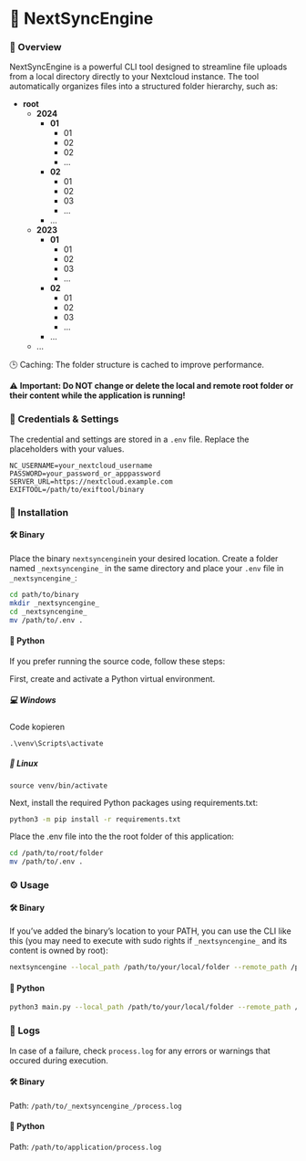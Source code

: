 # 🚀 NextSyncEngine

### 📖 Overview

NextSyncEngine is a powerful CLI tool designed to streamline file uploads from a local directory directly to your Nextcloud instance. The tool automatically organizes files into a structured folder hierarchy, such as:

- **root**
  - **2024**
    - **01**
      - 01
      - 02
      - 02
      - ...
    - **02**
      - 01
      - 02
      - 03
      - ...
    - ...
  - **2023**
    - **01**
      - 01
      - 02
      - 03
      - ...
    - **02**
      - 01
      - 02
      - 03
      - ...
    - ...
  - ...

🕒 Caching: The folder structure is cached to improve performance. 

⚠️ **Important: Do NOT change or delete the local and remote root folder or their content while the application is running!**


### 🔐 Credentials & Settings
The credential and settings  are stored in a `.env` file. Replace the placeholders with your values.

```plaintext
NC_USERNAME=your_nextcloud_username
PASSWORD=your_password_or_apppassword
SERVER_URL=https://nextcloud.example.com
EXIFTOOL=/path/to/exiftool/binary
```

### 🔧 Installation
#### 🛠️ Binary
Place the binary `nextsyncengine`in your desired location.
Create a folder named `_nextsyncengine_` in the same directory and place your `.env` file in `_nextsyncengine_`:
```bash
cd path/to/binary
mkdir _nextsyncengine_
cd _nextsyncengine_
mv /path/to/.env .
```

#### 🐍 Python
If you prefer running the source code, follow these steps:

First, create and activate a Python virtual environment.
##### 💻 Windows
Code kopieren
 ```
.\venv\Scripts\activate
```

##### 🐧 Linux
```
source venv/bin/activate
```

Next, install the required Python packages using requirements.txt:
```bash
python3 -m pip install -r requirements.txt
```

Place the .env file into the the root folder of this application:
```bash
cd /path/to/root/folder
mv /path/to/.env .
```


### ⚙️ Usage
#### 🛠️ Binary
If you’ve added the binary’s location to your PATH, you can use the CLI like this (you may need to execute with sudo rights if `_nextsyncengine_` and its content is owned by root):
```bash
nextsyncengine --local_path /path/to/your/local/folder --remote_path /path/to/your/remote/folder --depth <Options: year, month(default), day>
```

#### 🐍 Python
```bash
python3 main.py --local_path /path/to/your/local/folder --remote_path /path/to/your/remote/folder --depth <Options: year, month(default), day>
```


### 📜 Logs
In case of a failure, check `process.log` for any errors or warnings that occured during execution.

#### 🛠️ Binary
Path: `/path/to/_nextsyncengine_/process.log`

#### 🐍 Python
Path: `/path/to/application/process.log`
